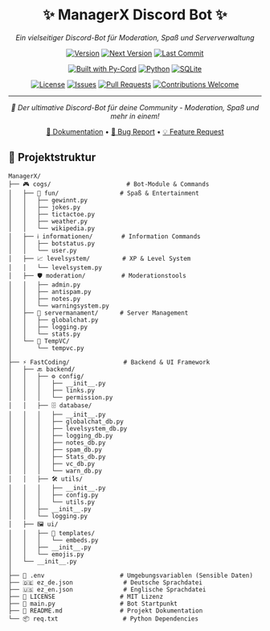 <div align="center">

# ✨ ManagerX Discord Bot ✨

*Ein vielseitiger Discord-Bot für Moderation, Spaß und Serververwaltung*

[![Version](https://img.shields.io/badge/Version-1.3.1-blue?style=for-the-badge&logo=github)](https://github.com/Oppro-net-Development/ManagerX)
[![Next Version](https://img.shields.io/badge/Next%20Version-V1.4-green?style=for-the-badge&logo=rocket)](https://github.com/Oppro-net-Development/ManagerX)
[![Last Commit](https://img.shields.io/github/last-commit/Oppro-net-Development/ManagerX?style=for-the-badge&logo=git)](https://github.com/Oppro-net-Development/ManagerX/commits)

[![Built with Py-Cord](https://img.shields.io/badge/Built%20with-py--cord-7289DA?style=for-the-badge&logo=discord&logoColor=white)](https://pycord.dev/)
[![Python](https://img.shields.io/badge/Python-3.11+-blue?style=for-the-badge&logo=python&logoColor=white)](https://python.org)
[![SQLite](https://img.shields.io/badge/Database-SQLite-lightgrey?style=for-the-badge&logo=sqlite&logoColor=003B57)](https://sqlite.org)

[![License](https://img.shields.io/github/license/Oppro-net-Development/ManagerX?style=for-the-badge)](LICENSE)
[![Issues](https://img.shields.io/github/issues/Oppro-net-Development/ManagerX?style=for-the-badge)](https://github.com/Oppro-net-Development/ManagerX/issues)
[![Pull Requests](https://img.shields.io/github/issues-pr/Oppro-net-Development/ManagerX?style=for-the-badge)](https://github.com/Oppro-net-Development/ManagerX/pulls)
[![Contributions Welcome](https://img.shields.io/badge/Contributions-Welcome-ff69b4?style=for-the-badge&logo=github)](CONTRIBUTING.md)

---

*🌟 Der ultimative Discord-Bot für deine Community - Moderation, Spaß und mehr in einem!*

[📖 Dokumentation](https://github.com/Oppro-net-Development/ManagerX/wiki) • [🐛 Bug Report](https://github.com/Oppro-net-Development/ManagerX/issues) • [💡 Feature Request](https://github.com/Oppro-net-Development/ManagerX/issues)

</div>

## 📁 Projektstruktur

```
ManagerX/
├── 🎮 cogs/                     # Bot-Module & Commands
│   ├── 🎯 fun/                 # Spaß & Entertainment
│   │   ├── gewinnt.py
│   │   ├── jokes.py
│   │   ├── tictactoe.py
│   │   ├── weather.py
│   │   └── wikipedia.py
│   ├── ℹ️ informationen/        # Information Commands
│   │   ├── botstatus.py
│   │   └── user.py
│   ├── 📈 levelsystem/         # XP & Level System
│   │   └── levelsystem.py
│   ├── 🛡️ moderation/          # Moderationstools
│   │   ├── admin.py
│   │   ├── antispam.py
│   │   ├── notes.py
│   │   └── warningsystem.py
│   ├── 🔧 servermanament/      # Server Management
│   │   ├── globalchat.py
│   │   ├── logging.py
│   │   └── stats.py
│   └── 🎤 TempVC/
│       └── tempvc.py
│
├── ⚡ FastCoding/               # Backend & UI Framework
│   ├── 🔙 backend/
│   │   ├── ⚙️ config/
│   │   │   ├── __init__.py
│   │   │   ├── links.py
│   │   │   └── permission.py
│   │   ├── 🗄️ database/
│   │   │   ├── __init__.py
│   │   │   ├── globalchat_db.py
│   │   │   ├── levelsystem_db.py
│   │   │   ├── logging_db.py
│   │   │   ├── notes_db.py
│   │   │   ├── spam_db.py
│   │   │   ├── Stats_db.py
│   │   │   ├── vc_db.py
│   │   │   └── warn_db.py
│   │   ├── 🛠️ utils/
│   │   │   ├── __init__.py
│   │   │   ├── config.py
│   │   │   └── utils.py
│   │   ├── __init__.py
│   │   └── logging.py
│   ├── 🖼️ ui/
│   │   ├── 📄 templates/
│   │   │   └── embeds.py
│   │   ├── __init__.py
│   │   └── emojis.py
│   └── __init__.py
│
├── 🔐 .env                     # Umgebungsvariablen (Sensible Daten)
├── 🇩🇪 ez_de.json              # Deutsche Sprachdatei
├── 🇺🇸 ez_en.json              # Englische Sprachdatei
├── 📜 LICENSE                  # MIT Lizenz
├── 🚀 main.py                  # Bot Startpunkt
├── 📖 README.md                # Projekt Dokumentation
└── 📦 req.txt                  # Python Dependencies
